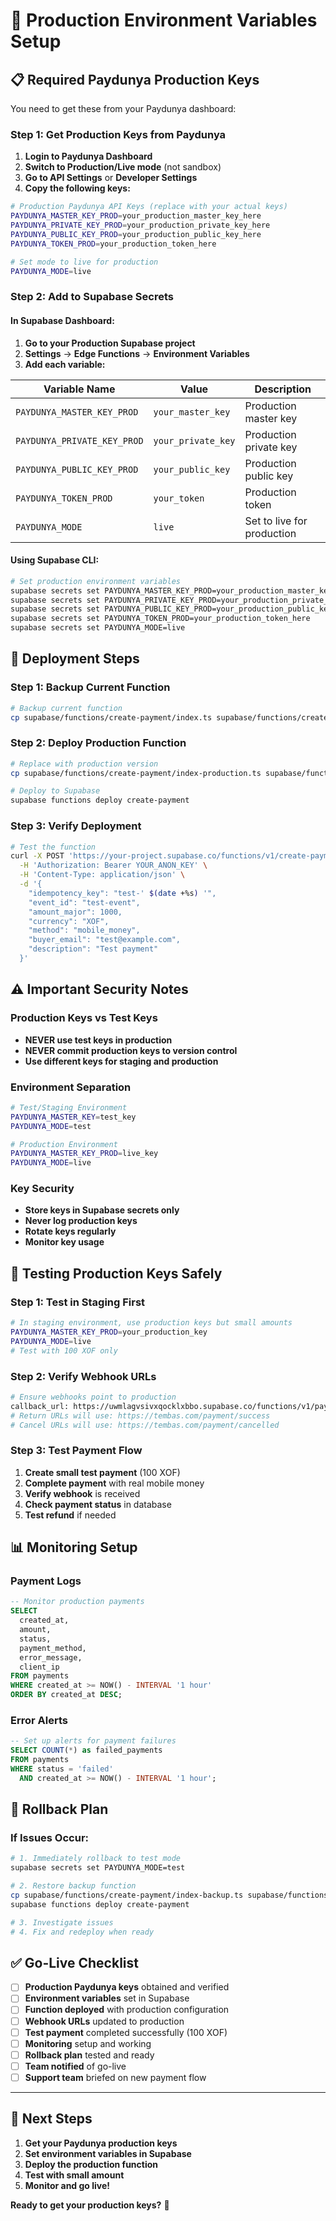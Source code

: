 # 🔐 Production Environment Variables Setup

## 📋 **Required Paydunya Production Keys**

You need to get these from your Paydunya dashboard:

### **Step 1: Get Production Keys from Paydunya**
1. **Login to Paydunya Dashboard**
2. **Switch to Production/Live mode** (not sandbox)
3. **Go to API Settings** or **Developer Settings**
4. **Copy the following keys:**

```bash
# Production Paydunya API Keys (replace with your actual keys)
PAYDUNYA_MASTER_KEY_PROD=your_production_master_key_here
PAYDUNYA_PRIVATE_KEY_PROD=your_production_private_key_here  
PAYDUNYA_PUBLIC_KEY_PROD=your_production_public_key_here
PAYDUNYA_TOKEN_PROD=your_production_token_here

# Set mode to live for production
PAYDUNYA_MODE=live
```

### **Step 2: Add to Supabase Secrets**

#### **In Supabase Dashboard:**
1. **Go to your Production Supabase project**
2. **Settings** → **Edge Functions** → **Environment Variables**
3. **Add each variable:**

| Variable Name | Value | Description |
|---------------|-------|-------------|
| `PAYDUNYA_MASTER_KEY_PROD` | `your_master_key` | Production master key |
| `PAYDUNYA_PRIVATE_KEY_PROD` | `your_private_key` | Production private key |
| `PAYDUNYA_PUBLIC_KEY_PROD` | `your_public_key` | Production public key |
| `PAYDUNYA_TOKEN_PROD` | `your_token` | Production token |
| `PAYDUNYA_MODE` | `live` | Set to live for production |

#### **Using Supabase CLI:**
```bash
# Set production environment variables
supabase secrets set PAYDUNYA_MASTER_KEY_PROD=your_production_master_key_here
supabase secrets set PAYDUNYA_PRIVATE_KEY_PROD=your_production_private_key_here
supabase secrets set PAYDUNYA_PUBLIC_KEY_PROD=your_production_public_key_here
supabase secrets set PAYDUNYA_TOKEN_PROD=your_production_token_here
supabase secrets set PAYDUNYA_MODE=live
```

## 🔄 **Deployment Steps**

### **Step 1: Backup Current Function**
```bash
# Backup current function
cp supabase/functions/create-payment/index.ts supabase/functions/create-payment/index-backup.ts
```

### **Step 2: Deploy Production Function**
```bash
# Replace with production version
cp supabase/functions/create-payment/index-production.ts supabase/functions/create-payment/index.ts

# Deploy to Supabase
supabase functions deploy create-payment
```

### **Step 3: Verify Deployment**
```bash
# Test the function
curl -X POST 'https://your-project.supabase.co/functions/v1/create-payment' \
  -H 'Authorization: Bearer YOUR_ANON_KEY' \
  -H 'Content-Type: application/json' \
  -d '{
    "idempotency_key": "test-' $(date +%s) '",
    "event_id": "test-event",
    "amount_major": 1000,
    "currency": "XOF",
    "method": "mobile_money",
    "buyer_email": "test@example.com",
    "description": "Test payment"
  }'
```

## ⚠️ **Important Security Notes**

### **Production Keys vs Test Keys**
- **NEVER use test keys in production**
- **NEVER commit production keys to version control**
- **Use different keys for staging and production**

### **Environment Separation**
```bash
# Test/Staging Environment
PAYDUNYA_MASTER_KEY=test_key
PAYDUNYA_MODE=test

# Production Environment  
PAYDUNYA_MASTER_KEY_PROD=live_key
PAYDUNYA_MODE=live
```

### **Key Security**
- **Store keys in Supabase secrets only**
- **Never log production keys**
- **Rotate keys regularly**
- **Monitor key usage**

## 🧪 **Testing Production Keys Safely**

### **Step 1: Test in Staging First**
```bash
# In staging environment, use production keys but small amounts
PAYDUNYA_MASTER_KEY_PROD=your_production_key
PAYDUNYA_MODE=live
# Test with 100 XOF only
```

### **Step 2: Verify Webhook URLs**
```bash
# Ensure webhooks point to production
callback_url: https://uwmlagvsivxqocklxbbo.supabase.co/functions/v1/paydunya-ipn
# Return URLs will use: https://tembas.com/payment/success
# Cancel URLs will use: https://tembas.com/payment/cancelled
```

### **Step 3: Test Payment Flow**
1. **Create small test payment** (100 XOF)
2. **Complete payment** with real mobile money
3. **Verify webhook** is received
4. **Check payment status** in database
5. **Test refund** if needed

## 📊 **Monitoring Setup**

### **Payment Logs**
```sql
-- Monitor production payments
SELECT 
  created_at,
  amount,
  status,
  payment_method,
  error_message,
  client_ip
FROM payments 
WHERE created_at >= NOW() - INTERVAL '1 hour'
ORDER BY created_at DESC;
```

### **Error Alerts**
```sql
-- Set up alerts for payment failures
SELECT COUNT(*) as failed_payments
FROM payments 
WHERE status = 'failed' 
  AND created_at >= NOW() - INTERVAL '1 hour';
```

## 🚨 **Rollback Plan**

### **If Issues Occur:**
```bash
# 1. Immediately rollback to test mode
supabase secrets set PAYDUNYA_MODE=test

# 2. Restore backup function
cp supabase/functions/create-payment/index-backup.ts supabase/functions/create-payment/index.ts
supabase functions deploy create-payment

# 3. Investigate issues
# 4. Fix and redeploy when ready
```

## ✅ **Go-Live Checklist**

- [ ] **Production Paydunya keys** obtained and verified
- [ ] **Environment variables** set in Supabase
- [ ] **Function deployed** with production configuration
- [ ] **Webhook URLs** updated to production
- [ ] **Test payment** completed successfully (100 XOF)
- [ ] **Monitoring** setup and working
- [ ] **Rollback plan** tested and ready
- [ ] **Team notified** of go-live
- [ ] **Support team** briefed on new payment flow

---

## 🎯 **Next Steps**

1. **Get your Paydunya production keys**
2. **Set environment variables in Supabase**
3. **Deploy the production function**
4. **Test with small amount**
5. **Monitor and go live!**

**Ready to get your production keys?** 🔑
